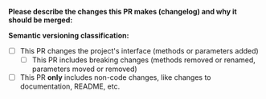 **Please describe the changes this PR makes (changelog) and why it should be merged:**

<!--
If any of these applie to your pull request, please check the respective checkbox(es): [ ] becomes [x].
-->
**Semantic versioning classification:**  
- [ ] This PR changes the project's interface (methods or parameters added)
  - [ ] This PR includes breaking changes (methods removed or renamed, parameters moved or removed)
- [ ] This PR **only** includes non-code changes, like changes to documentation, README, etc.